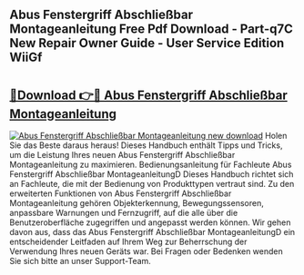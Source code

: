 ## Abus Fenstergriff Abschließbar Montageanleitung Free Pdf Download - Part-q7C New Repair Owner Guide - User Service Edition WiiGf

# <h2><a href="http://df76mo.blite.top/?on=Abus+Fenstergriff+Abschlie%c3%9fbar+Montageanleitung">🔗Download 👉🔴 Abus Fenstergriff Abschließbar Montageanleitung</a></h2>

[![Abus Fenstergriff Abschließbar Montageanleitung new download](https://i.imgur.com/lujVjoI.png)](http://df76mo.blite.top/?on=Abus+Fenstergriff+Abschlie%c3%9fbar+Montageanleitung)
Holen Sie das Beste daraus heraus! Dieses Handbuch enthält Tipps und Tricks, um die Leistung Ihres neuen Abus Fenstergriff Abschließbar Montageanleitung zu maximieren. Bedienungsanleitung für Fachleute Abus Fenstergriff Abschließbar MontageanleitungD Dieses Handbuch richtet sich an Fachleute, die mit der Bedienung von Produkttypen vertraut sind. Zu den erweiterten Funktionen von Abus Fenstergriff Abschließbar Montageanleitung gehören Objekterkennung, Bewegungssensoren, anpassbare Warnungen und Fernzugriff, auf die alle über die Benutzeroberfläche zugegriffen und angepasst werden können. Wir gehen davon aus, dass das Abus Fenstergriff Abschließbar MontageanleitungD ein entscheidender Leitfaden auf Ihrem Weg zur Beherrschung der Verwendung Ihres neuen Geräts war. Bei Fragen oder Bedenken wenden Sie sich bitte an unser Support-Team.
